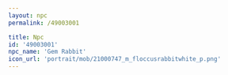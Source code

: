 ```yaml
---
layout: npc
permalink: /49003001

title: Npc
id: '49003001'
npc_name: 'Gem Rabbit'
icon_url: 'portrait/mob/21000747_m_floccusrabbitwhite_p.png'
---
```

